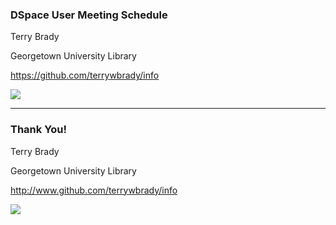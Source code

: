 ### DSpace User Meeting Schedule

Terry Brady

Georgetown University Library

https://github.com/terrywbrady/info

![](https://www.library.georgetown.edu/sites/default/files/library-logo.png)

---
### Thank You!

Terry Brady

Georgetown University Library

http://www.github.com/terrywbrady/info

![](https://www.library.georgetown.edu/sites/default/files/library-logo.png)
